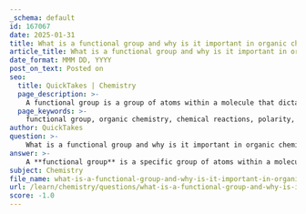 ```yaml
---
_schema: default
id: 167067
date: 2025-01-31
title: What is a functional group and why is it important in organic chemistry?
article_title: What is a functional group and why is it important in organic chemistry?
date_format: MMM DD, YYYY
post_on_text: Posted on
seo:
  title: QuickTakes | Chemistry
  page_description: >-
    A functional group is a group of atoms within a molecule that dictates its chemical reactions, properties, and interactions in organic chemistry. Understanding functional groups is vital for studying the behavior of organic compounds in both chemical and biological contexts.
  page_keywords: >-
    functional group, organic chemistry, chemical reactions, polarity, acidity, biological relevance, classification, molecular interactions, synthesis, design, organic compounds
author: QuickTakes
question: >-
    What is a functional group and why is it important in organic chemistry?
answer: >-
    A **functional group** is a specific group of atoms within a molecule that is responsible for the characteristic chemical reactions of that molecule. Functional groups are crucial in organic chemistry because they determine the properties and reactivity of organic compounds. They influence various aspects of a molecule, including its polarity, acidity, basicity, and overall behavior in chemical reactions.\n\n### Importance of Functional Groups in Organic Chemistry:\n\n1. **Chemical Properties**: Functional groups dictate how a molecule will react in chemical reactions. For example, the presence of a hydroxyl group (-OH) makes a molecule polar and capable of forming hydrogen bonds, which can significantly affect its solubility and reactivity.\n\n2. **Biological Relevance**: Many functional groups play vital roles in biological processes. For instance, carboxyl groups (-COOH) are acidic and can donate protons, influencing enzyme activity and metabolic pathways. Understanding these groups is essential for studying biochemical interactions, such as those involving proteins and nucleic acids.\n\n3. **Classification of Organic Compounds**: Functional groups help classify organic compounds into different categories, such as alcohols, acids, amines, and esters. This classification is fundamental for predicting the behavior of these compounds in various chemical contexts.\n\n4. **Molecular Interactions**: The presence of specific functional groups can affect how molecules interact with each other. For example, the phosphate group (PO4) is acidic and can participate in energy transfer processes in biological systems, such as in ATP.\n\n5. **Synthesis and Design**: In organic synthesis, chemists often modify functional groups to create new compounds with desired properties. Understanding functional groups allows chemists to design molecules for specific applications, such as pharmaceuticals or materials science.\n\nIn summary, functional groups are essential in organic chemistry as they determine the chemical properties and reactivity of organic molecules, influencing their roles in biological systems and their applications in various fields. Recognizing and understanding these groups is fundamental for anyone studying organic chemistry or related disciplines.
subject: Chemistry
file_name: what-is-a-functional-group-and-why-is-it-important-in-organic-chemistry.md
url: /learn/chemistry/questions/what-is-a-functional-group-and-why-is-it-important-in-organic-chemistry
score: -1.0
---
```


&nbsp;